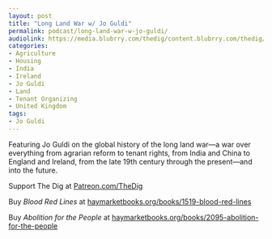 ```yaml
---
layout: post
title: "Long Land War w/ Jo Guldi"
permalink: podcast/long-land-war-w-jo-guldi/
audiolink: https://media.blubrry.com/thedig/content.blubrry.com/thedig/The_Dig-EP_417-Guldi.mp3
categories:
- Agriculture
- Housing
- India
- Ireland
- Jo Guldi
- Land
- Tenant Organizing
- United Kingdom
tags:
- Jo Guldi
---
```


Featuring Jo Guldi on the global history of the long land war—a war over everything from agrarian reform to tenant rights, from India and China to England and Ireland, from the late 19th century through the present—and into the future.

Support The Dig at [Patreon.com/TheDig](http://Patreon.com/TheDig)

Buy *Blood Red Lines* at [haymarketbooks.org/books/1519-blood-red-lines](http://haymarketbooks.org/books/1519-blood-red-lines)

Buy *Abolition for the People* at [haymarketbooks.org/books/2095-abolition-for-the-people](http://haymarketbooks.org/books/2095-abolition-for-the-people)

